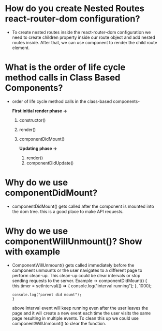 # How do you create Nested Routes react-router-dom configuration?

- To create nested routes inside the react-router-dom configuration we need to create children property inside our route object and add nested routes inside. After that, we can use <Outlet/> component to render the child route element.

# What is the order of life cycle method calls in Class Based Components?

- order of life cycle method calls in the class-based components-

  **First initial render phase ->**

  1. constructor()
  2. render()
  3. componentDidMount()

     **Updating phase ->**

     1. render()
     2. componentDidUpdate()

# Why do we use componentDidMount?

- componentDidMount() gets called after the component is mounted into the dom tree. this is a good place to make API requests.

# Why do we use componentWillUnmount()? Show with example

- ComponentWillUnmount() gets called immediately before the component unmounts or the user navigates to a different page to perform clean-up. This clean-up could be clear intervals or stop sending requests to the server.
  Example ->
  componentDidMount() {
  this.timer = setInterval(() => {
  console.log("interval running");
  }, 1000);

      console.log("parent did mount");
      }

  above interval event will keep running even after the user leaves the page and it will create a new event each time the user visits the same page resulting in multiple events. To clean this up we could use componentWillUnmount() to clear the function.
